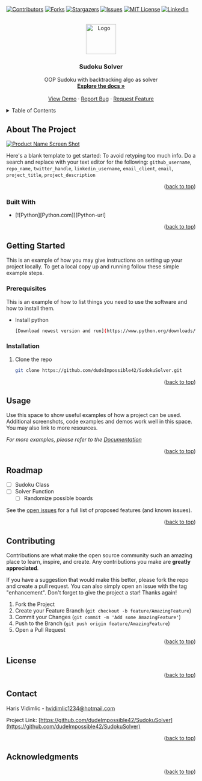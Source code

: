 <a name="readme-top"></a>

<!-- PROJECT SHIELDS -->
<!--
*** I'm using markdown "reference style" links for readability.
*** Reference links are enclosed in brackets [ ] instead of parentheses ( ).
*** See the bottom of this document for the declaration of the reference variables
*** for contributors-url, forks-url, etc. This is an optional, concise syntax you may use.
*** https://www.markdownguide.org/basic-syntax/#reference-style-links
-->
[![Contributors][contributors-shield]][contributors-url]
[![Forks][forks-shield]][forks-url]
[![Stargazers][stars-shield]][stars-url]
[![Issues][issues-shield]][issues-url]
[![MIT License][license-shield]][license-url]
[![LinkedIn][linkedin-shield]][linkedin-url]



<!-- PROJECT LOGO -->
<br />
<div align="center">
  <a href="https://github.com/dudeImpossible42/SudokuSolver">
    <img src="images/logo.png" alt="Logo" width="80" height="80">
  </a>

<h3 align="center">Sudoku Solver</h3>

  <p align="center">
    OOP Sudoku with backtracking algo as solver
    <br />
    <a href="https://github.com/dudeImpossible42/SudokuSolver"><strong>Explore the docs »</strong></a>
    <br />
    <br />
    <a href="https://github.com/dudeImpossible42/SudokuSolver">View Demo</a>
    ·
    <a href="https://github.com/dudeImpossible42/SudokuSolver/issues">Report Bug</a>
    ·
    <a href="https://github.com/dudeImpossible42/SudokuSolver/issues">Request Feature</a>
  </p>
</div>



<!-- TABLE OF CONTENTS -->
<details>
  <summary>Table of Contents</summary>
  <ol>
    <li>
      <a href="#about-the-project">About The Project</a>
      <ul>
        <li><a href="#built-with">Built With</a></li>
      </ul>
    </li>
    <li>
      <a href="#getting-started">Getting Started</a>
      <ul>
        <li><a href="#prerequisites">Prerequisites</a></li>
        <li><a href="#installation">Installation</a></li>
      </ul>
    </li>
    <li><a href="#usage">Usage</a></li>
    <li><a href="#roadmap">Roadmap</a></li>
    <li><a href="#contributing">Contributing</a></li>
    <li><a href="#license">License</a></li>
    <li><a href="#contact">Contact</a></li>
    <li><a href="#acknowledgments">Acknowledgments</a></li>
  </ol>
</details>



<!-- ABOUT THE PROJECT -->
## About The Project

[![Product Name Screen Shot][product-screenshot]](https://example.com)

Here's a blank template to get started: To avoid retyping too much info. Do a search and replace with your text editor for the following: `github_username`, `repo_name`, `twitter_handle`, `linkedin_username`, `email_client`, `email`, `project_title`, `project_description`

<p align="right">(<a href="#readme-top">back to top</a>)</p>



### Built With
* [![Python][Python.com]][Python-url]

<p align="right">(<a href="#readme-top">back to top</a>)</p>



<!-- GETTING STARTED -->
## Getting Started

This is an example of how you may give instructions on setting up your project locally.
To get a local copy up and running follow these simple example steps.

### Prerequisites

This is an example of how to list things you need to use the software and how to install them.
* Install python
  ```sh
  [Download newest version and run](https://www.python.org/downloads/windows/)
  ```

### Installation

1. Clone the repo
   ```sh
   git clone https://github.com/dudeImpossible42/SudokuSolver.git
   ```
 

<p align="right">(<a href="#readme-top">back to top</a>)</p>



<!-- USAGE EXAMPLES -->
## Usage

Use this space to show useful examples of how a project can be used. Additional screenshots, code examples and demos work well in this space. You may also link to more resources.

_For more examples, please refer to the [Documentation](https://example.com)_

<p align="right">(<a href="#readme-top">back to top</a>)</p>



<!-- ROADMAP -->
## Roadmap

- [ ] Sudoku Class
- [ ] Solver Function
    - [ ] Randomize possible boards

See the [open issues](https://github.com/dudeImpossible42/SudokuSolver/issues) for a full list of proposed features (and known issues).

<p align="right">(<a href="#readme-top">back to top</a>)</p>



<!-- CONTRIBUTING -->
## Contributing

Contributions are what make the open source community such an amazing place to learn, inspire, and create. Any contributions you make are **greatly appreciated**.

If you have a suggestion that would make this better, please fork the repo and create a pull request. You can also simply open an issue with the tag "enhancement".
Don't forget to give the project a star! Thanks again!

1. Fork the Project
2. Create your Feature Branch (`git checkout -b feature/AmazingFeature`)
3. Commit your Changes (`git commit -m 'Add some AmazingFeature'`)
4. Push to the Branch (`git push origin feature/AmazingFeature`)
5. Open a Pull Request

<p align="right">(<a href="#readme-top">back to top</a>)</p>



<!-- LICENSE -->
## License

[//]: # "Distributed under the MIT License. See `LICENSE.txt` for more information."

<p align="right">(<a href="#readme-top">back to top</a>)</p>



<!-- CONTACT -->
## Contact

Haris Vidimlic - hvidimlic1234@hotmail.com

Project Link: [https://github.com/dudeImpossible42/SudokuSolver](https://github.com/dudeImpossible42/SudokuSolver)

<p align="right">(<a href="#readme-top">back to top</a>)</p>



<!-- ACKNOWLEDGMENTS -->
## Acknowledgments

[//]: # "* []()"
[//]: # "* []()"
[//]: # "* []()"
<p align="right">(<a href="#readme-top">back to top</a>)</p>



<!-- MARKDOWN LINKS & IMAGES -->
<!-- https://www.markdownguide.org/basic-syntax/#reference-style-links -->
[contributors-shield]: https://img.shields.io/github/contributors/dudeImpossible42/SudokuSolver.svg?style=for-the-badge
[contributors-url]: https://github.com/dudeImpossible42/SudokuSolver/graphs/contributors
[forks-shield]: https://img.shields.io/github/forks/dudeImpossible42/SudokuSolver.svg?style=for-the-badge
[forks-url]: https://github.com/dudeImpossible42/SudokuSolver/network/members
[stars-shield]: https://img.shields.io/github/stars/dudeImpossible42/SudokuSolver.svg?style=for-the-badge
[stars-url]: https://github.com/dudeImpossible42/SudokuSolver/stargazers
[issues-shield]: https://img.shields.io/github/issues/dudeImpossible42/SudokuSolver.svg?style=for-the-badge
[issues-url]: https://github.com/dudeImpossible42/SudokuSolver/issues
[license-shield]: https://img.shields.io/github/license/dudeImpossible42/SudokuSolver.svg?style=for-the-badge
[license-url]: https://github.com/dudeImpossible42/SudokuSolver/blob/master/LICENSE.txt
[linkedin-shield]: https://img.shields.io/badge/-LinkedIn-black.svg?style=for-the-badge&logo=linkedin&colorB=555
[linkedin-url]: https://linkedin.com/in/linkedin_username
[product-screenshot]: images/screenshot.png
[Next.js]: https://img.shields.io/badge/next.js-000000?style=for-the-badge&logo=nextdotjs&logoColor=white
[Next-url]: https://nextjs.org/
[React.js]: https://img.shields.io/badge/React-20232A?style=for-the-badge&logo=react&logoColor=61DAFB
[React-url]: https://reactjs.org/
[Vue.js]: https://img.shields.io/badge/Vue.js-35495E?style=for-the-badge&logo=vuedotjs&logoColor=4FC08D
[Vue-url]: https://vuejs.org/
[Angular.io]: https://img.shields.io/badge/Angular-DD0031?style=for-the-badge&logo=angular&logoColor=white
[Angular-url]: https://angular.io/
[Svelte.dev]: https://img.shields.io/badge/Svelte-4A4A55?style=for-the-badge&logo=svelte&logoColor=FF3E00
[Svelte-url]: https://svelte.dev/
[Laravel.com]: https://img.shields.io/badge/Laravel-FF2D20?style=for-the-badge&logo=laravel&logoColor=white
[Laravel-url]: https://laravel.com
[Bootstrap.com]: https://img.shields.io/badge/Bootstrap-563D7C?style=for-the-badge&logo=bootstrap&logoColor=white
[Bootstrap-url]: https://getbootstrap.com
[JQuery.com]: https://img.shields.io/badge/jQuery-0769AD?style=for-the-badge&logo=jquery&logoColor=white
[JQuery-url]: https://jquery.com 
